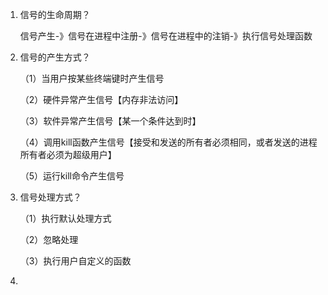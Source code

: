 1.  信号的生命周期？

    信号产生-》信号在进程中注册-》信号在进程中的注销-》执行信号处理函数 

2. 信号的产生方式？

    （1）当用户按某些终端键时产生信号
    
    （2）硬件异常产生信号【内存非法访问】
    
    （3）软件异常产生信号【某一个条件达到时】
    
    （4）调用kill函数产生信号【接受和发送的所有者必须相同，或者发送的进程所有者必须为超级用户】
    
    （5）运行kill命令产生信号 

3. 信号处理方式？

    （1）执行默认处理方式
    
    （2）忽略处理
    
    （3）执行用户自定义的函数 

4. 


